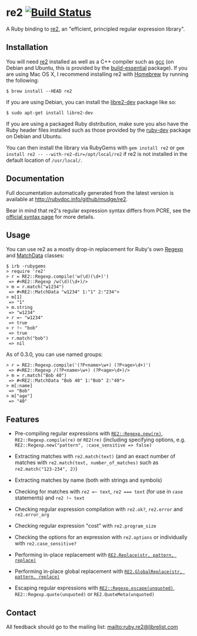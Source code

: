re2 [![Build Status](https://secure.travis-ci.org/mudge/re2.png?branch=master)](http://travis-ci.org/mudge/re2)
===

A Ruby binding to [re2][], an "efficient, principled regular expression library".

Installation
------------

You will need [re2][] installed as well as a C++ compiler such as [gcc][] (on Debian and Ubuntu, this is provided by the [build-essential][] package). If you are using Mac OS X, I recommend installing re2 with [Homebrew][] by running the following:

    $ brew install --HEAD re2

If you are using Debian, you can install the [libre2-dev][] package like so:

    $ sudo apt-get install libre2-dev

If you are using a packaged Ruby distribution, make sure you also have the Ruby header files installed such as those provided by the [ruby-dev][] package on Debian and Ubuntu.

You can then install the library via RubyGems with `gem install re2` or `gem install re2 -- --with-re2-dir=/opt/local/re2` if re2 is not installed in the default location of `/usr/local/`.

Documentation
-------------

Full documentation automatically generated from the latest version is available at <http://rubydoc.info/github/mudge/re2>.

Bear in mind that re2's regular expression syntax differs from PCRE, see the [official syntax page][] for more details.

Usage
-----

You can use re2 as a mostly drop-in replacement for Ruby's own [Regexp][] and [MatchData][] classes:

    $ irb -rubygems
    > require 're2'
    > r = RE2::Regexp.compile('w(\d)(\d+)')
     => #<RE2::Regexp /w(\d)(\d+)/>
    > m = r.match("w1234")
     => #<RE2::MatchData "w1234" 1:"1" 2:"234">
    > m[1]
     => "1"
    > m.string
     => "w1234"
    > r =~ "w1234"
     => true
    > r !~ "bob"
     => true
    > r.match("bob")
     => nil

As of 0.3.0, you can use named groups:

    > r = RE2::Regexp.compile('(?P<name>\w+) (?P<age>\d+)')
     => #<RE2::Regexp /(?P<name>\w+) (?P<age>\d+)/>
    > m = r.match("Bob 40")
     => #<RE2::MatchData "Bob 40" 1:"Bob" 2:"40">
    > m[:name]
     => "Bob"
    > m["age"]
     => "40"

Features
--------

* Pre-compiling regular expressions with [`RE2::Regexp.new(re)`](http://code.google.com/p/re2/source/browse/re2/re2.h#96), `RE2::Regexp.compile(re)` or `RE2(re)` (including specifying options, e.g. `RE2::Regexp.new("pattern", :case_sensitive => false)`

* Extracting matches with `re2.match(text)` (and an exact number of matches with `re2.match(text, number_of_matches)` such as `re2.match("123-234", 2)`)

* Extracting matches by name (both with strings and symbols)

* Checking for matches with `re2 =~ text`, `re2 === text` (for use in `case` statements) and `re2 !~ text`

* Checking regular expression compilation with `re2.ok?`, `re2.error` and `re2.error_arg`

* Checking regular expression "cost" with `re2.program_size`

* Checking the options for an expression with `re2.options` or individually with `re2.case_sensitive?`

* Performing in-place replacement with [`RE2.Replace(str, pattern, replace)`](http://code.google.com/p/re2/source/browse/re2/re2.h#335)

* Performing in-place global replacement with [`RE2.GlobalReplace(str, pattern, replace)`](http://code.google.com/p/re2/source/browse/re2/re2.h#352)

* Escaping regular expressions with [`RE2::Regexp.escape(unquoted)`](http://code.google.com/p/re2/source/browse/re2/re2.h#377), `RE2::Regexp.quote(unquoted)` or `RE2.QuoteMeta(unquoted)`

Contact
-------

All feedback should go to the mailing list: <mailto:ruby.re2@librelist.com>

  [re2]: http://code.google.com/p/re2/
  [gcc]: http://gcc.gnu.org/
  [ruby-dev]: http://packages.debian.org/ruby-dev
  [build-essential]: http://packages.debian.org/build-essential
  [Regexp]: http://ruby-doc.org/core/classes/Regexp.html
  [MatchData]: http://ruby-doc.org/core/classes/MatchData.html 
  [Homebrew]: http://mxcl.github.com/homebrew
  [libre2-dev]: http://packages.debian.org/search?keywords=libre2-dev
  [official syntax page]: http://code.google.com/p/re2/wiki/Syntax
